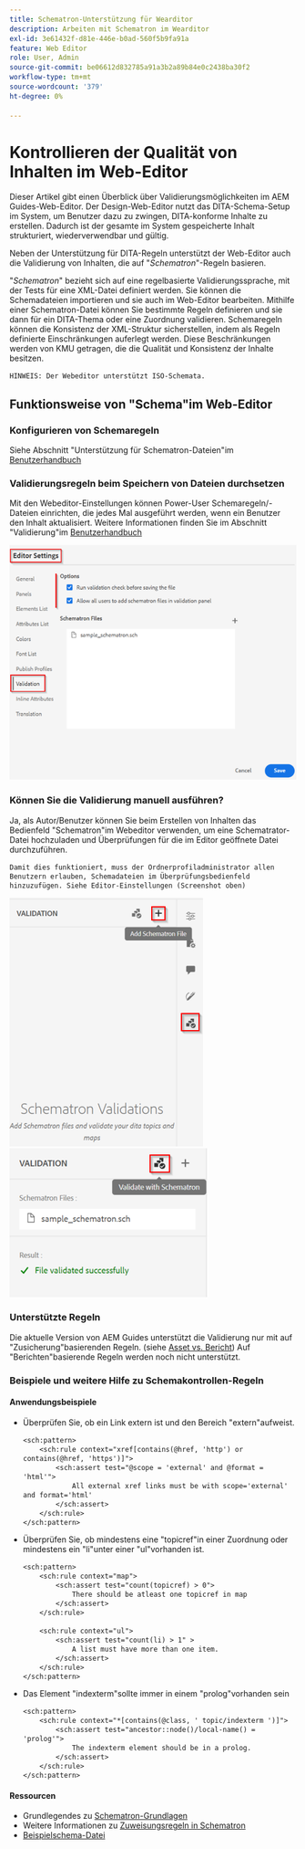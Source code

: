 ```yaml
---
title: Schematron-Unterstützung für Wearditor
description: Arbeiten mit Schematron im Wearditor
exl-id: 3e61432f-d81e-446e-b0ad-560f5b9fa91a
feature: Web Editor
role: User, Admin
source-git-commit: be06612d832785a91a3b2a89b84e0c2438ba30f2
workflow-type: tm+mt
source-wordcount: '379'
ht-degree: 0%

---
```


# Kontrollieren der Qualität von Inhalten im Web-Editor

Dieser Artikel gibt einen Überblick über Validierungsmöglichkeiten im AEM Guides-Web-Editor.
Der Design-Web-Editor nutzt das DITA-Schema-Setup im System, um Benutzer dazu zu zwingen, DITA-konforme Inhalte zu erstellen. Dadurch ist der gesamte im System gespeicherte Inhalt strukturiert, wiederverwendbar und gültig.

Neben der Unterstützung für DITA-Regeln unterstützt der Web-Editor auch die Validierung von Inhalten, die auf &quot;*Schematron*&quot;-Regeln basieren.

&quot;*Schematron*&quot; bezieht sich auf eine regelbasierte Validierungssprache, mit der Tests für eine XML-Datei definiert werden. Sie können die Schemadateien importieren und sie auch im Web-Editor bearbeiten. Mithilfe einer Schematron-Datei können Sie bestimmte Regeln definieren und sie dann für ein DITA-Thema oder eine Zuordnung validieren. Schemaregeln können die Konsistenz der XML-Struktur sicherstellen, indem als Regeln definierte Einschränkungen auferlegt werden. Diese Beschränkungen werden von KMU getragen, die die Qualität und Konsistenz der Inhalte besitzen.

    HINWEIS: Der Webeditor unterstützt ISO-Schemata.


## Funktionsweise von &quot;Schema&quot;im Web-Editor

### Konfigurieren von Schemaregeln

Siehe Abschnitt &quot;Unterstützung für Schematron-Dateien&quot;im [Benutzerhandbuch](https://helpx.adobe.com/content/dam/help/en/xml-documentation-solution/4-2/Adobe-Experience-Manager-Guides_UUID_User-Guide_EN.pdf#page=148)


### Validierungsregeln beim Speichern von Dateien durchsetzen

Mit den Webeditor-Einstellungen können Power-User Schemaregeln/-Dateien einrichten, die jedes Mal ausgeführt werden, wenn ein Benutzer den Inhalt aktualisiert. Weitere Informationen finden Sie im Abschnitt &quot;Validierung&quot;im [Benutzerhandbuch](https://helpx.adobe.com/content/dam/help/en/xml-documentation-solution/4-2/Adobe-Experience-Manager-Guides_UUID_User-Guide_EN.pdf#page=58)

![Festlegen von Regeln aus den Einstellungen des Web-Editors](../../../assets/authoring/schematron-editorsettings-validation-tab.png)


### Können Sie die Validierung manuell ausführen?

Ja, als Autor/Benutzer können Sie beim Erstellen von Inhalten das Bedienfeld &quot;Schematron&quot;im Webeditor verwenden, um eine Schematrator-Datei hochzuladen und Überprüfungen für die im Editor geöffnete Datei durchzuführen.

    Damit dies funktioniert, muss der Ordnerprofiladministrator allen Benutzern erlauben, Schemadateien im Überprüfungsbedienfeld hinzuzufügen. Siehe Editor-Einstellungen (Screenshot oben)

![Schematron-Datei auswählen](../../../assets/authoring/schematron-rightpanel-validation-addsch.png)
![Ausführen der Validierung](../../../assets/authoring/schematron-rightpanel-validation-runsch.png)


### Unterstützte Regeln

Die aktuelle Version von AEM Guides unterstützt die Validierung nur mit auf &quot;Zusicherung&quot;basierenden Regeln. (siehe [Asset vs. Bericht](https://schematron.com/document/205.html))
Auf &quot;Berichten&quot;basierende Regeln werden noch nicht unterstützt.


### Beispiele und weitere Hilfe zu Schemakontrollen-Regeln

#### Anwendungsbeispiele

- Überprüfen Sie, ob ein Link extern ist und den Bereich &quot;extern&quot;aufweist.

  ```
  <sch:pattern>
      <sch:rule context="xref[contains(@href, 'http') or contains(@href, 'https')]">
          <sch:assert test="@scope = 'external' and @format = 'html'">
              All external xref links must be with scope='external' and format='html'
          </sch:assert>
      </sch:rule>
  </sch:pattern>
  ```

- Überprüfen Sie, ob mindestens eine &quot;topicref&quot;in einer Zuordnung oder mindestens ein &quot;li&quot;unter einer &quot;ul&quot;vorhanden ist.

  ```
  <sch:pattern>
      <sch:rule context="map">
          <sch:assert test="count(topicref) > 0">
              There should be atleast one topicref in map
          </sch:assert>
      </sch:rule>
  
      <sch:rule context="ul">
          <sch:assert test="count(li) > 1" >
              A list must have more than one item.
          </sch:assert>
      </sch:rule>
  </sch:pattern>
  ```

- Das Element &quot;indexterm&quot;sollte immer in einem &quot;prolog&quot;vorhanden sein

  ```
  <sch:pattern>
      <sch:rule context="*[contains(@class, ' topic/indexterm ')]">
          <sch:assert test="ancestor::node()/local-name() = 'prolog'">
              The indexterm element should be in a prolog.
          </sch:assert>
      </sch:rule>
  </sch:pattern>
  ```

#### Ressourcen

- Grundlegendes zu [Schematron-Grundlagen](https://da2022.xatapult.com/#what-is-schematron)
- Weitere Informationen zu [Zuweisungsregeln in Schematron](https://www.xml.com/pub/a/2003/11/12/schematron.html#Assertions)
- [Beispielschema-Datei](../../../assets/authoring/sample_schematron.sch)
